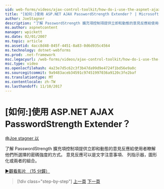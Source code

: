 ```yaml
---
uid: web-forms/videos/ajax-control-toolkit/how-do-i-use-the-aspnet-ajax-passwordstrength-extender
title: "[如何:]使用 ASP.NET AJAX PasswordStrength Extender？ | Microsoft Docs"
author: JoeStagner
description: "了解 PasswordStrength 擴充項控制項提供立即和動態的意見反應給使用者瞭解他們所選擇的密碼強度的方式。 意見反應 c..."
ms.author: aspnetcontent
manager: wpickett
ms.date: 02/01/2007
ms.topic: article
ms.assetid: 4acc8d48-845f-4451-8a83-0d6d935c4564
ms.technology: dotnet-webforms
ms.prod: .net-framework
msc.legacyurl: /web-forms/videos/ajax-control-toolkit/how-do-i-use-the-aspnet-ajax-passwordstrength-extender
msc.type: video
ms.openlocfilehash: 4a23e7d5c62c3f3b47da99d9e4724f1bd56e9a0c
ms.sourcegitcommit: 9a9483aceb34591c97451997036a9120c3fe2baf
ms.translationtype: MT
ms.contentlocale: zh-TW
ms.lasthandoff: 11/10/2017
---
```

<a name="how-do-i-use-the-aspnet-ajax-passwordstrength-extender"></a>[如何:]使用 ASP.NET AJAX PasswordStrength Extender？
====================
由[Joe stagner 以](https://github.com/JoeStagner)

了解 PasswordStrength 擴充項控制項提供立即和動態的意見反應給使用者瞭解他們所選擇的密碼強度的方式。 意見反應可以是文字注意事項、 列指示器，圖形化或兩者的組合。

[&#9654;觀看影片 （15 分鐘）](https://channel9.msdn.com/Blogs/ASP-NET-Site-Videos/how-do-i-use-the-aspnet-ajax-passwordstrength-extender)

>[!div class="step-by-step"]
[上一頁](how-do-i-use-the-aspnet-ajax-dropshadow-extender.md)
[下一頁](how-do-i-get-started-with-the-aspnet-ajax-animation-extender-control.md)
